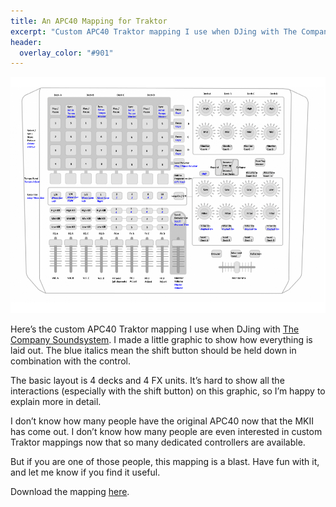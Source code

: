 ```yaml
---
title: An APC40 Mapping for Traktor
excerpt: "Custom APC40 Traktor mapping I use when DJing with The Company Soundsystem."
header:
  overlay_color: "#901"
---
```


![APC40 Traktor Mapping](/images/apc40_traktor_mapping.png)

Here’s the custom APC40 Traktor mapping I use when DJing with [The Company Soundsystem](https://soundcloud.com/thecompanysoundsystem). I made a little graphic to show how everything is laid out. The blue italics mean the shift button should be held down in combination with the control.

The basic layout is 4 decks and 4 FX units. It’s hard to show all the interactions (especially with the shift button) on this graphic, so I’m happy to explain more in detail.

I don’t know how many people have the original APC40 now that the MKII has come out. I don’t know how many people are even interested in custom Traktor mappings now that so many dedicated controllers are available.

But if you are one of those people, this mapping is a blast. Have fun with it, and let me know if you find it useful.

Download the mapping [here](https://dl.dropboxusercontent.com/u/14076882/jeremysalfen/import_traktor_settings.tsi).
